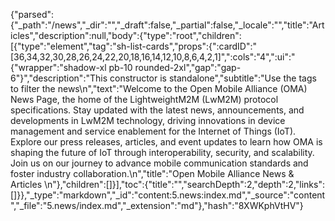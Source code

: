 {"parsed":{"_path":"/news","_dir":"","_draft":false,"_partial":false,"_locale":"","title":"Articles","description":null,"body":{"type":"root","children":[{"type":"element","tag":"sh-list-cards","props":{":cardID":"[36,34,32,30,28,26,24,22,20,18,16,14,12,10,8,6,4,2,1]",":cols":"4",":ui":"{\"wrapper\":\"shadow-xl pb-10 rounded-2xl\",\"gap\":\"gap-6\"}","description":"This constructor is standalone","subtitle":"Use the tags to filter the news\n","text":"Welcome to the Open Mobile Alliance (OMA) News Page, the home of the LightweightM2M (LwM2M) protocol specifications. Stay updated with the latest news, announcements, and developments in LwM2M technology, driving innovations in device management and service enablement for the Internet of Things (IoT). Explore our press releases, articles, and event updates to learn how OMA is shaping the future of IoT through interoperability, security, and scalability. Join us on our journey to advance mobile communication standards and foster industry collaboration.\n","title":"Open Mobile Alliance News & Articles \n"},"children":[]}],"toc":{"title":"","searchDepth":2,"depth":2,"links":[]}},"_type":"markdown","_id":"content:5.news:index.md","_source":"content","_file":"5.news/index.md","_extension":"md"},"hash":"8XWKphVtHV"}